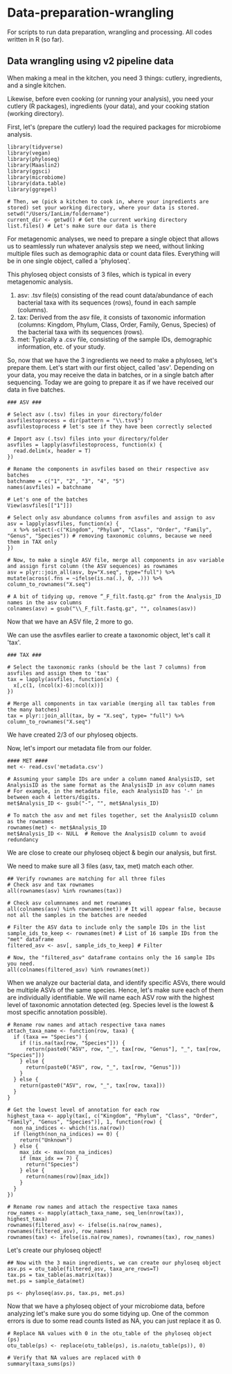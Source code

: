 # Data-preparation-wrangling
For scripts to run data preparation, wrangling and processing. All codes written in R (so far).

## Data wrangling using v2 pipeline data

When making a meal in the kitchen, you need 3 things: cutlery, ingredients, and a single kitchen. 

Likewise, before even cooking (or running your analysis), you need your cutlery (R packages), ingredients (your data), and your cooking station (working directory).

First, let's (prepare the cutlery) load the required packages for microbiome analysis.

```{r cars}
library(tidyverse)
library(vegan)
library(phyloseq)
library(Maaslin2)
library(ggsci)
library(microbiome)
library(data.table)
library(ggrepel)

# Then, we (pick a kitchen to cook in, where your ingredients are stored) set your working directory, where your data is stored.
setwd("/Users/IanLim/foldername")
current_dir <- getwd() # Get the current working directory
list.files() # Let's make sure our data is there
```

For metagenomic analyses, we need to prepare a single object that allows us to seamlessly run whatever analysis step we need, without linking multiple files such as demographic data or count data files. Everything will be in one single object, called a 'phyloseq'.

This phyloseq object consists of 3 files, which is typical in every metagenomic analysis.
1. asv: .tsv file(s) consisting of the read count data/abundance of each bacterial taxa with its sequences (rows), found in each sample (columns).
2. tax: Derived from the asv file, it consists of taxonomic information (columns: Kingdom, Phylum, Class, Order, Family, Genus, Species) of the bacterial taxa with its sequences (rows). 
3. met: Typically a .csv file, consisting of the sample IDs, demographic information, etc. of your study.

So, now that we have the 3 ingredients we need to make a phyloseq, let's prepare them.
Let's start with our first object, called 'asv'. Depending on your data, you may receive the data in batches, or in a single batch after sequencing. Today we are going to prepare it as if we have received our data in five batches.

```{r cars}
### ASV ###

# Select asv (.tsv) files in your directory/folder
asvfilestoprocess = dir(pattern = "\\.tsv$")
asvfilestoprocess # let's see if they have been correctly selected

# Import asv (.tsv) files into your directory/folder
asvfiles = lapply(asvfilestoprocess, function(x) {
  read.delim(x, header = T)
})

# Rename the components in asvfiles based on their respective asv batches
batchname = c("1", "2", "3", "4", "5")
names(asvfiles) = batchname

# Let's one of the batches 
View(asvfiles[["1"]])

# Select only asv abundance columns from asvfiles and assign to asv
asv = lapply(asvfiles, function(x) {
  x %>% select(-c("Kingdom", "Phylum", "Class", "Order", "Family", "Genus", "Species")) # removing taxonomic columns, because we need them in TAX only
})

# Now, to make a single ASV file, merge all components in asv variable and assign first column (the ASV sequences) as rownames
asv = plyr::join_all(asv, by="X.seq", type="full") %>% mutate(across(.fns = ~ifelse(is.na(.), 0, .))) %>% column_to_rownames("X.seq")

# A bit of tidying up, remove “_F_filt.fastq.gz" from the Analysis_ID names in the asv columns
colnames(asv) = gsub("\\_F_filt.fastq.gz", "", colnames(asv))

```

Now that we have an ASV file, 2 more to go. 

We can use the asvfiles earlier to create a taxonomic object, let's call it 'tax'.

```{cars}
### TAX ###

# Select the taxonomic ranks (should be the last 7 columns) from asvfiles and assign them to 'tax'
tax = lapply(asvfiles, function(x) {
  x[,c(1, (ncol(x)-6):ncol(x))]
})

# Merge all components in tax variable (merging all tax tables from the many batches)
tax = plyr::join_all(tax, by = "X.seq", type= "full") %>% column_to_rownames("X.seq")

```

We have created 2/3 of our phyloseq objects.

Now, let's import our metadata file from our folder.
```{cars}
#### MET ####
met <- read.csv('metadata.csv')

# Assuming your sample IDs are under a column named AnalysisID, set AnalysisID as the same format as the AnalysisID in asv column names
# For example, in the metadata file, each AnalysisID has '-' in between each 4 letters/digits.
met$Analysis_ID <- gsub("-", "", met$Analysis_ID)

# To match the asv and met files together, set the AnalysisID column as the rownames
rownames(met) <- met$Analysis_ID
met$Analysis_ID <- NULL  # Remove the AnalysisID column to avoid redundancy
```

We are close to create our phyloseq object & begin our analysis, but first.

We need to make sure all 3 files (asv, tax, met) match each other. 

```{cars}
## Verify rownames are matching for all three files
# Check asv and tax rownames
all(rownames(asv) %in% rownames(tax))

# Check asv columnnames and met rownames
all(colnames(asv) %in% rownames(met)) # It will appear false, because not all the samples in the batches are needed

# Filter the ASV data to include only the sample IDs in the list
sample_ids_to_keep <- rownames(met) # List of 16 sample IDs from the "met" dataframe
filtered_asv <- asv[, sample_ids_to_keep] # Filter

# Now, the "filtered_asv" dataframe contains only the 16 sample IDs you need.
all(colnames(filtered_asv) %in% rownames(met))
```

When we analyze our bacterial data, and identify specific ASVs, there would be multiple ASVs of the same species. Hence, let's make sure each of them are individually identifiable. We will name each ASV row with the highest level of taxonomic annotation detected (eg. Species level is the lowest & most specific annotation possible).

```{cars}
# Rename row names and attach respective taxa names
attach_taxa_name <- function(row, taxa) {
  if (taxa == "Species") {
    if (!is.na(tax[row, "Species"])) {
      return(paste0("ASV", row, "_", tax[row, "Genus"], "_", tax[row, "Species"]))
    } else {
      return(paste0("ASV", row, "_", tax[row, "Genus"]))
    }
  } else {
    return(paste0("ASV", row, "_", tax[row, taxa]))
  }
}

# Get the lowest level of annotation for each row
highest_taxa <- apply(tax[, c("Kingdom", "Phylum", "Class", "Order", "Family", "Genus", "Species")], 1, function(row) {
  non_na_indices <- which(!is.na(row))
  if (length(non_na_indices) == 0) {
    return("Unknown")
  } else {
    max_idx <- max(non_na_indices)
    if (max_idx == 7) {
      return("Species")
    } else {
      return(names(row)[max_idx])
    }
  }
})

# Rename row names and attach the respective taxa names
row_names <- mapply(attach_taxa_name, seq_len(nrow(tax)), highest_taxa)
rownames(filtered_asv) <- ifelse(is.na(row_names), rownames(filtered_asv), row_names)
rownames(tax) <- ifelse(is.na(row_names), rownames(tax), row_names)

```

Let's create our phyloseq object!

```{cars}
## Now with the 3 main ingredients, we can create our phyloseq object
asv.ps = otu_table(filtered_asv, taxa_are_rows=T)
tax.ps = tax_table(as.matrix(tax))
met.ps = sample_data(met)

ps <- phyloseq(asv.ps, tax.ps, met.ps)
```
Now that we have a phyloseq object of your microbiome data, before analyzing let's make sure you do some tidying up. One of the common errors is due to some read counts listed as NA, you can just replace it as 0.

```{cars}
# Replace NA values with 0 in the otu_table of the phyloseq object (ps)
otu_table(ps) <- replace(otu_table(ps), is.na(otu_table(ps)), 0)

# Verify that NA values are replaced with 0
summary(taxa_sums(ps))
```
